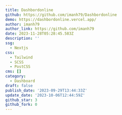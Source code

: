 ```yaml
---
title: Dashbordonline
github: https://github.com/imanh79/Dashbordonline
demo: https://dashbordonline.vercel.app/
author: imanh79
author_link: https://github.com/imanh79
date: 2023-11-28T05:28:45.583Z
description: ''
ssg:
  - Nextjs
css:
  - Tailwind
  - SCSS
  - PostCSS
cms: []
category:
  - Dashboard
draft: false
publish_date: '2023-09-29T13:44:33Z'
update_date: '2023-10-06T12:44:59Z'
github_star: 3
github_fork: 0
---
```

